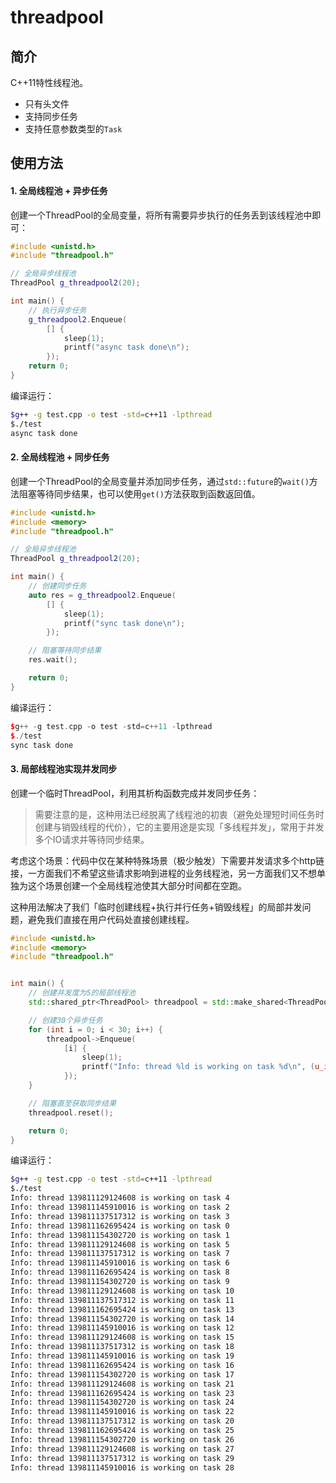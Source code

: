 # threadpool

## 简介
C++11特性线程池。

* 只有头文件
* 支持同步任务
* 支持任意参数类型的`Task`

## 使用方法

#### 1. 全局线程池 + 异步任务

创建一个ThreadPool的全局变量，将所有需要异步执行的任务丢到该线程池中即可：
```c++
#include <unistd.h>
#include "threadpool.h"

// 全局异步线程池
ThreadPool g_threadpool2(20);

int main() {
    // 执行异步任务
    g_threadpool2.Enqueue(
        [] {
            sleep(1);
            printf("async task done\n");
        });
    return 0;
}
```
编译运行：
```bash
$g++ -g test.cpp -o test -std=c++11 -lpthread
$./test 
async task done
```

#### 2. 全局线程池 + 同步任务
创建一个ThreadPool的全局变量并添加同步任务，通过`std::future`的`wait()`方法阻塞等待同步结果，也可以使用`get()`方法获取到函数返回值。

```c++
#include <unistd.h>
#include <memory>
#include "threadpool.h"

// 全局异步线程池
ThreadPool g_threadpool2(20);

int main() {
    // 创建同步任务
    auto res = g_threadpool2.Enqueue(
        [] {
            sleep(1);
            printf("sync task done\n");
        });

    // 阻塞等待同步结果
    res.wait();

    return 0;
}
```

编译运行：
```c++
$g++ -g test.cpp -o test -std=c++11 -lpthread
$./test 
sync task done
```

#### 3. 局部线程池实现并发同步
创建一个临时ThreadPool，利用其析构函数完成并发同步任务：
> 需要注意的是，这种用法已经脱离了线程池的初衷（避免处理短时间任务时创建与销毁线程的代价），它的主要用途是实现「多线程并发」，常用于并发多个IO请求并等待同步结果。

考虑这个场景：代码中仅在某种特殊场景（极少触发）下需要并发请求多个http链接，一方面我们不希望这些请求影响到进程的业务线程池，另一方面我们又不想单独为这个场景创建一个全局线程池使其大部分时间都在空跑。

这种用法解决了我们「临时创建线程+执行并行任务+销毁线程」的局部并发问题，避免我们直接在用户代码处直接创建线程。

```c++
#include <unistd.h>
#include <memory>
#include "threadpool.h"


int main() {
    // 创建并发度为5的局部线程池
    std::shared_ptr<ThreadPool> threadpool = std::make_shared<ThreadPool>(5);

    // 创建30个异步任务
    for (int i = 0; i < 30; i++) {
        threadpool->Enqueue(
            [i] {
                sleep(1);
                printf("Info: thread %ld is working on task %d\n", (u_int64_t)pthread_self(), i);
            });
    }

    // 阻塞直至获取同步结果
    threadpool.reset();

    return 0;
}
```

编译运行：

```bash
$g++ -g test.cpp -o test -std=c++11 -lpthread
$./test 
Info: thread 139811129124608 is working on task 4
Info: thread 139811145910016 is working on task 2
Info: thread 139811137517312 is working on task 3
Info: thread 139811162695424 is working on task 0
Info: thread 139811154302720 is working on task 1
Info: thread 139811129124608 is working on task 5
Info: thread 139811137517312 is working on task 7
Info: thread 139811145910016 is working on task 6
Info: thread 139811162695424 is working on task 8
Info: thread 139811154302720 is working on task 9
Info: thread 139811129124608 is working on task 10
Info: thread 139811137517312 is working on task 11
Info: thread 139811162695424 is working on task 13
Info: thread 139811154302720 is working on task 14
Info: thread 139811145910016 is working on task 12
Info: thread 139811129124608 is working on task 15
Info: thread 139811137517312 is working on task 18
Info: thread 139811145910016 is working on task 19
Info: thread 139811162695424 is working on task 16
Info: thread 139811154302720 is working on task 17
Info: thread 139811129124608 is working on task 21
Info: thread 139811162695424 is working on task 23
Info: thread 139811154302720 is working on task 24
Info: thread 139811145910016 is working on task 22
Info: thread 139811137517312 is working on task 20
Info: thread 139811162695424 is working on task 25
Info: thread 139811154302720 is working on task 26
Info: thread 139811129124608 is working on task 27
Info: thread 139811137517312 is working on task 29
Info: thread 139811145910016 is working on task 28
```
